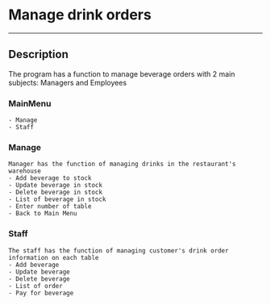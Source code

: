 # Manage drink orders

----------------------------------------------------------------------

## Description

The program has a function to manage beverage orders with 2 main subjects: Managers and Employees

### MainMenu
    - Manage
    - Staff
    
### Manage
    Manager has the function of managing drinks in the restaurant's warehouse
    - Add beverage to stock 
    - Update beverage in stock
    - Delete beverage in stock 
    - List of beverage in stock
    - Enter number of table
    - Back to Main Menu
    
### Staff
    The staff has the function of managing customer's drink order information on each table
    - Add beverage 
    - Update beverage
    - Delete beverage
    - List of order 
    - Pay for beverage

    
